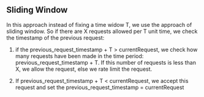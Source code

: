 ## Sliding Window
In this approach instead of fixing a time widow T, we use the approach of sliding window. 
So if there are X requests allowed per T unit time, we check the timestamp of the previous request:  
1. if the previous_request_timestamp + T > currentRequest, we check how many requests have been made in the time period: previous_request_timestamp + T. If this number of requests is less than X, we allow the request, else we rate limit the request.

2. If previous_request_timestamp + T < currentRequest, we accept this request and set the previous_request_timestamp = currentRequest
